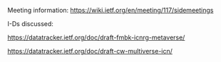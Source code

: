 Meeting information: https://wiki.ietf.org/en/meeting/117/sidemeetings


I-Ds discussed:

https://datatracker.ietf.org/doc/draft-fmbk-icnrg-metaverse/

https://datatracker.ietf.org/doc/draft-cw-multiverse-icn/
